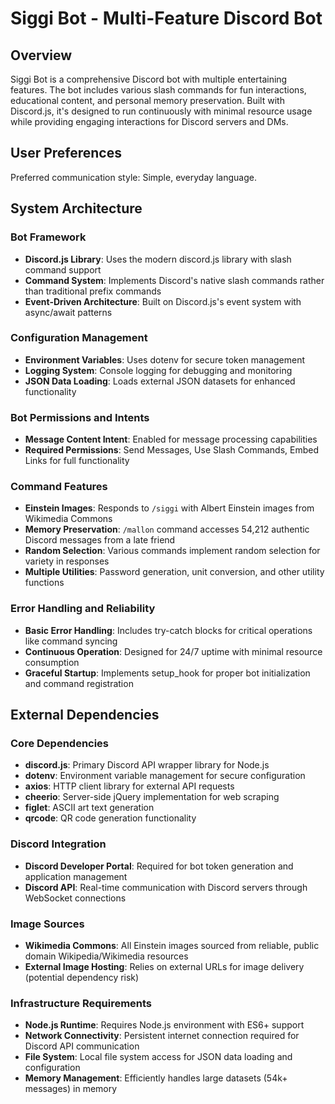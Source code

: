 # Siggi Bot - Multi-Feature Discord Bot

## Overview

Siggi Bot is a comprehensive Discord bot with multiple entertaining features. The bot includes various slash commands for fun interactions, educational content, and personal memory preservation. Built with Discord.js, it's designed to run continuously with minimal resource usage while providing engaging interactions for Discord servers and DMs.

## User Preferences

Preferred communication style: Simple, everyday language.

## System Architecture

### Bot Framework
- **Discord.js Library**: Uses the modern discord.js library with slash command support
- **Command System**: Implements Discord's native slash commands rather than traditional prefix commands
- **Event-Driven Architecture**: Built on Discord.js's event system with async/await patterns

### Configuration Management
- **Environment Variables**: Uses dotenv for secure token management
- **Logging System**: Console logging for debugging and monitoring
- **JSON Data Loading**: Loads external JSON datasets for enhanced functionality

### Bot Permissions and Intents
- **Message Content Intent**: Enabled for message processing capabilities
- **Required Permissions**: Send Messages, Use Slash Commands, Embed Links for full functionality

### Command Features
- **Einstein Images**: Responds to `/siggi` with Albert Einstein images from Wikimedia Commons
- **Memory Preservation**: `/mallon` command accesses 54,212 authentic Discord messages from a late friend
- **Random Selection**: Various commands implement random selection for variety in responses
- **Multiple Utilities**: Password generation, unit conversion, and other utility functions

### Error Handling and Reliability
- **Basic Error Handling**: Includes try-catch blocks for critical operations like command syncing
- **Continuous Operation**: Designed for 24/7 uptime with minimal resource consumption
- **Graceful Startup**: Implements setup_hook for proper bot initialization and command registration

## External Dependencies

### Core Dependencies
- **discord.js**: Primary Discord API wrapper library for Node.js
- **dotenv**: Environment variable management for secure configuration
- **axios**: HTTP client library for external API requests
- **cheerio**: Server-side jQuery implementation for web scraping
- **figlet**: ASCII art text generation
- **qrcode**: QR code generation functionality

### Discord Integration
- **Discord Developer Portal**: Required for bot token generation and application management
- **Discord API**: Real-time communication with Discord servers through WebSocket connections

### Image Sources
- **Wikimedia Commons**: All Einstein images sourced from reliable, public domain Wikipedia/Wikimedia resources
- **External Image Hosting**: Relies on external URLs for image delivery (potential dependency risk)

### Infrastructure Requirements
- **Node.js Runtime**: Requires Node.js environment with ES6+ support
- **Network Connectivity**: Persistent internet connection required for Discord API communication
- **File System**: Local file system access for JSON data loading and configuration
- **Memory Management**: Efficiently handles large datasets (54k+ messages) in memory